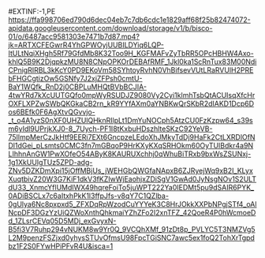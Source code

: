 #EXTINF:-1,PE
https://ffa998706ed790d6dec04eb7c7db6cdc1e1829aff68f25b82474072-apidata.googleusercontent.com/download/storage/v1/b/bisco-01/o/6487acc9581303e7471b7d87.mp4?jk=ARTXCFEGwrR4YhGPWOyjUUBILDYiq6LQP-ItULtNqiXHgh5Rf79GfdMb8K32Too9H_KGFMAFvZyTbRR5OPcHBHW4Axo-khlQ5B9K2DjqpkzMU8N8CNpOPKOrDEBAfRMF_1Jkl0ka1ScRnTux83M00NdiCPnigRIRBL3kKcY0PD9EKoVm58SYhtoyRvhN0VhBifsevVUtLRaRVUlH2PREbFHGCgtizOw5GSNfy7J2xjZFPsh0cmtU-BaY1WQfk_RnD2j0CBPLuMHQtBVbBCJIA-4twYRd7kXcUUTGQfo0mpWyRSUDJZ9080Vy2Cyi1klmhTsbQtACUIsqXfcHrOXFLXPZwSWbQKGkaCB2rn_kR9YYfAXm0aYNBKwQrSKbR2dIAKD1Dcp6Dos6BEfk0F6AgXtvQGvvjo-_t_o4A1yzS0nXF0UHZUlQHknRIlpLt1DmYuNOCph5AtzCU0FzKzpw64_s39sm6yIdl9UPrjkXJ0-8_7Uych-PF1I8tKxbuHDszhlteSKzC92YeVB-75IlmpMerCzJkHtf9EERi7EXt6GncpzeLEdoXhJMkyTdDj9HaFk2CtLXRDlOfNDl1dGei_pLsmts0CMC3fn7mGBqoP9HrKXyKXqSRHOkm60OyTUIBdkr4a9NLIhhnAnGW1PwXOfeO54AByK8KAURUXchhj0qWhuBiTRxb9bxWsZSUNxj-1g1XkUUIgTUz5ZPD-adg-ZNv5DZKDmXpi15jOffMBjUs_jWEHGbQWGfaNApxB6ZJRyejWq9xB2I_KLyxXuqtbivZ20W3G7KiF1dkV3fKZIwWjEaohjxZDiSgV1GwAd0JyNsgNOv1S2ULTdU33_XnmcYflUMdIWX49hqreFoiTo5juWPT222Ya0IEDMt5pu9dSAIR6PYK_0ADiBSCLx7c6aItxhPkK1l3ffpJfs-v8qY7C1QZlba-0gUlya6Nc8pxpxd5_ZFXDqRpWzodCuYYYeK3C8HrJOkkXXPbNPgjSTf4_oAlNcpDF3DGzYzUiQZWoXnthQhkmaiYZhZFo2I2xnTFZ_42QoeR4P0hWcmoeDd_1ZLsrCEVq05D5MDj_exGvyxN-B5fi3V7Ruhp294vNUKM8w9Yr0Q_9VCQhXMf_91zDt8p_PVLYC5T3NMZVg5L2M9penzFSZjxd0yhysSTUvOfmsU98FpcTGiSNC7awc5ex1foQ2TohXrTgpdbz1F2S0FYwHPiPFvR4U&isca=1
